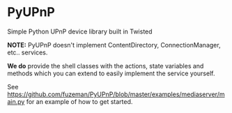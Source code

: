 PyUPnP
======

Simple Python UPnP device library built in Twisted

**NOTE:** PyUPnP doesn't implement ContentDirectory, ConnectionManager, etc.. services.

**We do** provide the shell classes with the actions, state variables and methods which you
can extend to easily implement the service yourself.

See https://github.com/fuzeman/PyUPnP/blob/master/examples/mediaserver/main.py
for an example of how to get started.
